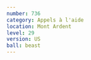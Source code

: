 ```yaml
---
number: 736
category: Appels à l'aide
location: Mont Ardent
level: 29
version: US
ball: beast
---
```

